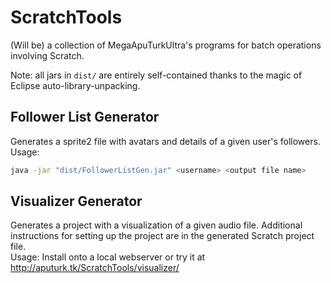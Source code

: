 # ScratchTools #
(Will be) a collection of MegaApuTurkUltra's programs for batch operations involving Scratch.

Note: all jars in `dist/` are entirely self-contained thanks to the magic of Eclipse auto-library-unpacking.

## Follower List Generator ##
Generates a sprite2 file with avatars and details of a given user's followers.  
Usage:
```bash
java -jar "dist/FollowerListGen.jar" <username> <output file name>
```

## Visualizer Generator ##
Generates a project with a visualization of a given audio file. Additional instructions for setting up the project are in the generated Scratch project file.  
Usage: Install onto a local webserver or try it at http://aputurk.tk/ScratchTools/visualizer/